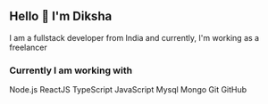 ## Hello 👋 I'm Diksha 
I am a fullstack developer from India and currently, I'm working as a freelancer

### Currently I am working with
Node.js   ReactJS   TypeScript   JavaScript   Mysql   Mongo   Git   GitHub  



